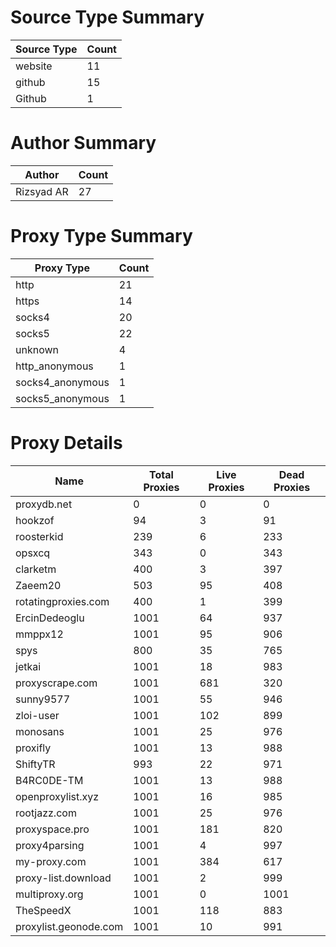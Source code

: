 # Source Type Summary

| Source Type | Count |
|-------------|-------|
| website | 11 |
| github | 15 |
| Github | 1 |


# Author Summary

| Author | Count |
|--------|-------|
| Rizsyad AR | 27 |


# Proxy Type Summary

| Proxy Type | Count |
|------------|-------|
| http | 21 |
| https | 14 |
| socks4 | 20 |
| socks5 | 22 |
| unknown | 4 |
| http_anonymous | 1 |
| socks4_anonymous | 1 |
| socks5_anonymous | 1 |


# Proxy Details

| Name | Total Proxies | Live Proxies | Dead Proxies |
|------|---------------|--------------|---------------|
| proxydb.net | 0 | 0 | 0 |
| hookzof | 94 | 3 | 91 |
| roosterkid | 239 | 6 | 233 |
| opsxcq | 343 | 0 | 343 |
| clarketm | 400 | 3 | 397 |
| Zaeem20 | 503 | 95 | 408 |
| rotatingproxies.com | 400 | 1 | 399 |
| ErcinDedeoglu | 1001 | 64 | 937 |
| mmppx12 | 1001 | 95 | 906 |
| spys | 800 | 35 | 765 |
| jetkai | 1001 | 18 | 983 |
| proxyscrape.com | 1001 | 681 | 320 |
| sunny9577 | 1001 | 55 | 946 |
| zloi-user | 1001 | 102 | 899 |
| monosans | 1001 | 25 | 976 |
| proxifly | 1001 | 13 | 988 |
| ShiftyTR | 993 | 22 | 971 |
| B4RC0DE-TM | 1001 | 13 | 988 |
| openproxylist.xyz | 1001 | 16 | 985 |
| rootjazz.com | 1001 | 25 | 976 |
| proxyspace.pro | 1001 | 181 | 820 |
| proxy4parsing | 1001 | 4 | 997 |
| my-proxy.com | 1001 | 384 | 617 |
| proxy-list.download | 1001 | 2 | 999 |
| multiproxy.org | 1001 | 0 | 1001 |
| TheSpeedX | 1001 | 118 | 883 |
| proxylist.geonode.com | 1001 | 10 | 991 |
